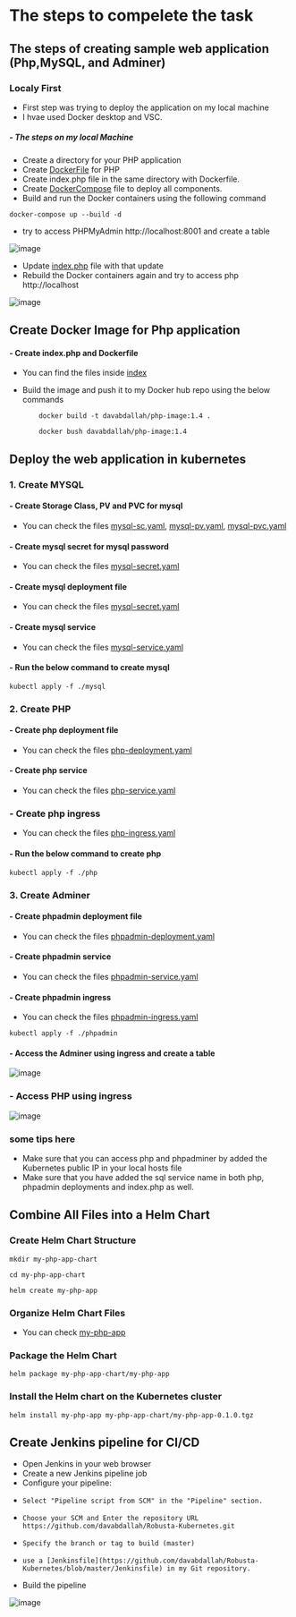 # The steps to compelete the task

## The steps of creating sample web application (Php,MySQL, and Adminer)
### Localy First
- First step was trying to deploy the application on my local machine
- I hvae used Docker desktop and VSC.

##### - The steps on my local Machine

- Create a directory for your PHP application
- Create [DockerFile](https://github.com/davabdallah/Robusta-Kubernetes/blob/master/local_machine/php-app/Dockerfile) for PHP
- Create index.php file in the same directory with Dockerfile.
- Create [DockerCompose](https://github.com/davabdallah/Robusta-Kubernetes/blob/master/local_machine/Docker-Compose.yaml) file to deploy all components.
- Build and run the Docker containers using the following command
  
```console
docker-compose up --build -d
```
- try to access PHPMyAdmin http://localhost:8001 and create a table

![image](https://github.com/davabdallah/Robusta-Kubernetes/assets/71341750/446f6ca7-63e4-43db-910c-c637bf9c020b)

- Update [index.php](https://github.com/davabdallah/Robusta-Kubernetes/blob/master/local_machine/php-app/index.php) file with that update
- Rebuild the Docker containers again and try to access php http://localhost 

![image](https://github.com/davabdallah/Robusta-Kubernetes/assets/71341750/d9ab3511-77c2-43a8-94b6-81d24b2da670)


###

## Create Docker Image for Php application 
   #### - Create index.php and Dockerfile 
- You can find the files inside [index](https://github.com/davabdallah/Robusta-Kubernetes/tree/master/index)
  
- Build the image and push it to my Docker hub repo using the below commands
  
  ```console
      docker build -t davabdallah/php-image:1.4 .
  ```
  
  ```console
      docker bush davabdallah/php-image:1.4
  ```

## Deploy the web application in kubernetes
   ### 1. Create MYSQL
   
#### - Create Storage Class, PV and PVC for mysql
-  You can check the files [mysql-sc.yaml](https://github.com/davabdallah/Robusta-Kubernetes/blob/master/mysql/01.%20mysql-sc.yaml), [mysql-pv.yaml](https://github.com/davabdallah/Robusta-Kubernetes/blob/master/mysql/02.%20mysql-pv.yaml), [mysql-pvc.yaml](https://github.com/davabdallah/Robusta-Kubernetes/blob/master/mysql/03.mysql-pvc.yaml)

#### - Create mysql secret for mysql password
-  You can check the files [mysql-secret.yaml](https://github.com/davabdallah/Robusta-Kubernetes/blob/master/mysql/04.%20mysql-secret.yaml)

#### - Create mysql deployment file
-  You can check the files [mysql-secret.yaml](https://github.com/davabdallah/Robusta-Kubernetes/blob/master/mysql/05.%20mysql-deplyment.yaml)

#### - Create mysql service
-  You can check the files [mysql-service.yaml](https://github.com/davabdallah/Robusta-Kubernetes/blob/master/mysql/06.%20mysql-service.yaml)

#### - Run the below command to create mysql

```console
kubectl apply -f ./mysql
```

### 2. Create PHP
#### - Create php deployment file
-  You can check the files [php-deployment.yaml](https://github.com/davabdallah/Robusta-Kubernetes/blob/master/php/01.%20php-deployment.yaml)

#### - Create php service
-  You can check the files [php-service.yaml](https://github.com/davabdallah/Robusta-Kubernetes/tree/master/php)

### - Create php ingress
-  You can check the files [php-ingress.yaml](https://github.com/davabdallah/Robusta-Kubernetes/blob/master/php/02.%20php-ingress.yaml)

#### - Run the below command to create php

```console
kubectl apply -f ./php
```

### 3. Create Adminer
#### - Create phpadmin deployment file
-  You can check the files [phpadmin-deployment.yaml](https://github.com/davabdallah/Robusta-Kubernetes/blob/master/phpadmin/01.%20phpadmin-deployment.yaml)

#### - Create phpadmin service
-  You can check the files [phpadmin-service.yaml](https://github.com/davabdallah/Robusta-Kubernetes/blob/master/phpadmin/03.%20phpadmin-service.yaml)

#### - Create phpadmin ingress
-  You can check the files [phpadmin-ingress.yaml](https://github.com/davabdallah/Robusta-Kubernetes/blob/master/phpadmin/02.%20phpadmin-ingress.yaml)

```console
kubectl apply -f ./phpadmin
```

#### - Access the Adminer using ingress and create a table
![image](https://github.com/davabdallah/Robusta-Kubernetes/assets/71341750/69287cbe-827c-4a6f-85e6-d1baa7aba622)

### - Access PHP using ingress

![image](https://github.com/davabdallah/Robusta-Kubernetes/assets/71341750/c557e26f-79cf-48ec-bdfa-5f3dc7b6cfb6)

### some tips here
- Make sure that you can access php and phpadminer by added the Kubernetes public IP in your local hosts file
- Make sure that you have added the sql service name in both php, phpadmin deployments and index.php as well.


## Combine All Files into a Helm Chart

### Create Helm Chart Structure

```console
mkdir my-php-app-chart
```

```console
cd my-php-app-chart
```

```console
helm create my-php-app
```

### Organize Helm Chart Files
- You can check [my-php-app](https://github.com/davabdallah/Robusta-Kubernetes/tree/master/my-php-app)

### Package the Helm Chart

```console
helm package my-php-app-chart/my-php-app
```

### Install the Helm chart on the Kubernetes cluster

```console
helm install my-php-app my-php-app-chart/my-php-app-0.1.0.tgz
```

 ## Create Jenkins pipeline for CI/CD

 - Open Jenkins in your web browser
 - Create a new Jenkins pipeline job
 - Configure your pipeline:
 -     Select "Pipeline script from SCM" in the "Pipeline" section.
 -     Choose your SCM and Enter the repository URL https://github.com/davabdallah/Robusta-Kubernetes.git
 -     Specify the branch or tag to build (master)
 -     use a [Jenkinsfile](https://github.com/davabdallah/Robusta-Kubernetes/blob/master/Jenkinsfile) in my Git repository.
 - Build the pipeline

![image](https://github.com/davabdallah/Robusta-Kubernetes/assets/71341750/3a4315e1-08d2-4cfa-8821-947419fef9ca)


    
